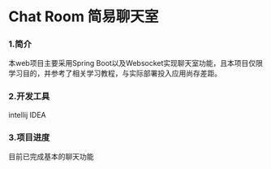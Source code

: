 # Chat Room 简易聊天室

### 1.简介

本web项目主要采用Spring Boot以及Websocket实现聊天室功能，且本项目仅限学习目的，并参考了相关学习教程，与实际部署投入应用尚存差距。

### 2.开发工具

intellij IDEA
### 3.项目进度

目前已完成基本的聊天功能
